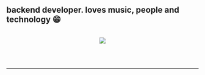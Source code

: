 ## backend developer. loves music, people and technology   😁

<br/>  

<div align="center"><img src="https://spotify-github-profile.vercel.app/api/view?uid=12159790680&cover_image=true&theme=default" /></div>  

<br/>  

  

<br/>  


<br />

----
